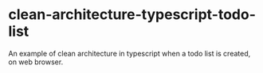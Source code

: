 # clean-architecture-typescript-todo-list
An example of clean architecture in typescript when a todo list is created, on web browser.
